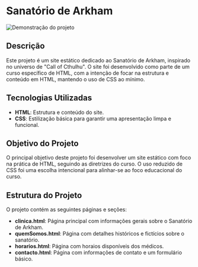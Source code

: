 # Sanatório de Arkham

![Demonstração do projeto](https://github.com/N3onKn1gh7/Estudos/blob/main/html/html_css_projetos_Dio/Desafio_2/midia/Anima%C3%A7%C3%A3o.gif)

## Descrição

Este projeto é um site estático dedicado ao Sanatório de Arkham, inspirado no universo de "Call of Cthulhu". O site foi desenvolvido como parte de um curso específico de HTML, com a intenção de focar na estrutura e conteúdo em HTML, mantendo o uso de CSS ao mínimo.

## Tecnologias Utilizadas

- **HTML**: Estrutura e conteúdo do site.
- **CSS**: Estilização básica para garantir uma apresentação limpa e funcional.

## Objetivo do Projeto

O principal objetivo deste projeto foi desenvolver um site estático com foco na prática de HTML, seguindo as diretrizes do curso. O uso reduzido de CSS foi uma escolha intencional para alinhar-se ao foco educacional do curso.

## Estrutura do Projeto

O projeto contém as seguintes páginas e seções:

- **clinica.html**: Página principal com informações gerais sobre o Sanatório de Arkham.
- **quemSomos.html**: Página com detalhes históricos e fictícios sobre o sanatório.
- **horarios.html**: Página com horaios disponíveis dos médicos.
- **contacto.html**: Página com informações de contato e um formulário básico.

